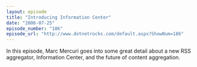 ```yaml
---
layout: episode
title: "Introducing Information Center"
date: "2006-07-25"
episode_number: "186"
episode_url: "http://www.dotnetrocks.com/default.aspx?ShowNum=186"
---
```


In this episode, Marc Mercuri goes into some great detail about a new RSS aggregator, Information Center, and the future of content aggregation.
